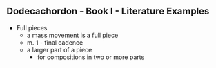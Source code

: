 ## Dodecachordon - Book I - Literature Examples
+ Full pieces
  - a mass movement is a full piece
  - m. 1 - final cadence
  - a larger part of a piece
    + for compositions in two or more parts
